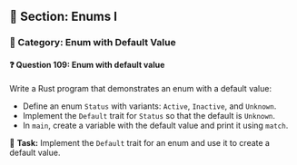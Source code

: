 ## 📘 Section: Enums I  
### 🔹 Category: Enum with Default Value  
#### ❓ Question 109: Enum with default value

Write a Rust program that demonstrates an enum with a default value:

- Define an enum `Status` with variants: `Active`, `Inactive`, and `Unknown`.
- Implement the `Default` trait for `Status` so that the default is `Unknown`.
- In `main`, create a variable with the default value and print it using `match`.

🔧 **Task:** Implement the `Default` trait for an enum and use it to create a default value.
